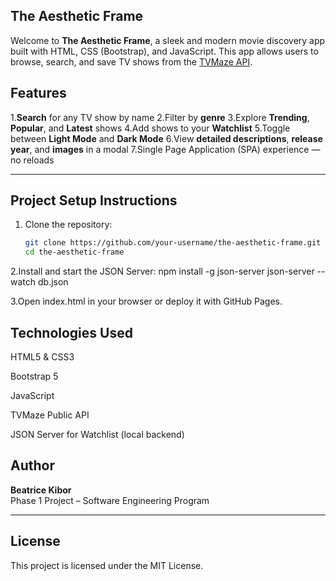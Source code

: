 ## The Aesthetic Frame

Welcome to **The Aesthetic Frame**, a sleek and modern movie discovery app built with HTML, CSS (Bootstrap), and JavaScript. This app allows users to browse, search, and save TV shows from the [TVMaze API](https://api.tvmaze.com/).

## Features

1.**Search** for any TV show by name
2.Filter by **genre**
3.Explore **Trending**, **Popular**, and **Latest** shows
4.Add shows to your **Watchlist**
5.Toggle between **Light Mode** and **Dark Mode**
6.View **detailed descriptions**, **release year**, and **images** in a modal
7.Single Page Application (SPA) experience — no reloads

---

## Project Setup Instructions

1. Clone the repository:

   ```bash
   git clone https://github.com/your-username/the-aesthetic-frame.git
   cd the-aesthetic-frame

2.Install and start the JSON Server:
npm install -g json-server
json-server --watch db.json

3.Open index.html in your browser or deploy it with GitHub Pages.

## Technologies Used
HTML5 & CSS3

Bootstrap 5

JavaScript 

TVMaze Public API

JSON Server for Watchlist (local backend)

## Author

**Beatrice Kibor**  
Phase 1 Project – Software Engineering Program

---

## License
This project is licensed under the MIT License.
